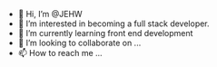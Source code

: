 - 👋 Hi, I’m @JEHW
- 👀 I’m interested in becoming a full stack developer.
- 🌱 I’m currently learning front end development
- 💞️ I’m looking to collaborate on ...
- 📫 How to reach me ...

<!---
JEHW/JEHW is a ✨ special ✨ repository because its `README.md` (this file) appears on your GitHub profile.
You can click the Preview link to take a look at your changes.
--->
